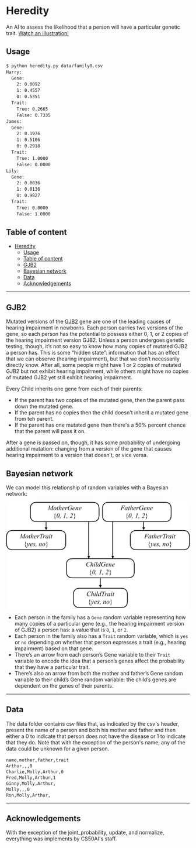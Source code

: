 # Heredity

An AI to assess the likelihood that a person will have a particular genetic trait. [Watch an illustration!](https://youtu.be/s8RXy5BAfZ8)

## Usage

```bash
$ python heredity.py data/family0.csv
Harry:
  Gene:
    2: 0.0092
    1: 0.4557
    0: 0.5351
  Trait:
    True: 0.2665
    False: 0.7335
James:
  Gene:
    2: 0.1976
    1: 0.5106
    0: 0.2918
  Trait:
    True: 1.0000
    False: 0.0000
Lily:
  Gene:
    2: 0.0036
    1: 0.0136
    0: 0.9827
  Trait:
    True: 0.0000
    False: 1.0000
```

## Table of content

- [Heredity](#heredity)
  - [Usage](#usage)
  - [Table of content](#table-of-content)
  - [GJB2](#gjb2)
  - [Bayesian network](#bayesian-network)
  - [Data](#data)
  - [Acknowledgements](#acknowledgements)

---

## GJB2

Mutated versions of the [GJB2](https://www.ncbi.nlm.nih.gov/pmc/articles/PMC1285178/) gene are one of the leading causes of hearing impairment in newborns. Each person carries two versions of the gene, so each person has the potential to possess either 0, 1, or 2 copies of the hearing impairment version GJB2. Unless a person undergoes genetic testing, though, it’s not so easy to know how many copies of mutated GJB2 a person has. This is some “hidden state”: information that has an effect that we can observe (hearing impairment), but that we don’t necessarily directly know. After all, some people might have 1 or 2 copies of mutated GJB2 but not exhibit hearing impairment, while others might have no copies of mutated GJB2 yet still exhibit hearing impairment.

Every Child inherits one gene from each of their parents:

- If the parent has two copies of the mutated gene, then the parent pass down the mutated gene.
- If the parent has no copies then the child doesn't inherit a mutated gene from teh parent.
- If the parent has one mutated gene then there's a 50% percent chance that the parent will pass it on.

After a gene is passed on, though, it has some probability of undergoing additional mutation: changing from a version of the gene that causes hearing impairment to a version that doesn’t, or vice versa.

## Bayesian network

We can model this relationship of random variables with a Bayesian network:

![gene network](../../../Snippets/Python/AI/heredity/gene_network.png)

- Each person in the family has a `Gene` random variable representing how many copies of a particular gene (e.g., the hearing impairment version of GJB2) a person has: a value that is `0`, `1`, or `2`.
- Each person in the family also has a `Trait` random variable, which is `yes` or `no` depending on whether that person expresses a trait (e.g., hearing impairment) based on that gene.
- There’s an arrow from each person’s Gene variable to their `Trait` variable to encode the idea that a person’s genes affect the probability that they have a particular trait.
- There’s also an arrow from both the mother and father’s Gene random variable to their child’s Gene random variable: the child’s genes are dependent on the genes of their parents.

---

## Data

The data folder contains csv files that, as indicated by the csv's header, present the name of a person and both his mother and father and then either a 0 to indicate that person does not have the disease or 1 to indicate that they do. Note that with the exception of the person's name, any of the data could be unknown for a given person.

```csv
name,mother,father,trait
Arthur,,,0
Charlie,Molly,Arthur,0
Fred,Molly,Arthur,1
Ginny,Molly,Arthur,
Molly,,,0
Ron,Molly,Arthur,
```

---

## Acknowledgements

With the exception of the joint_probability, update, and normalize, everything was implements by CS50AI's staff.
